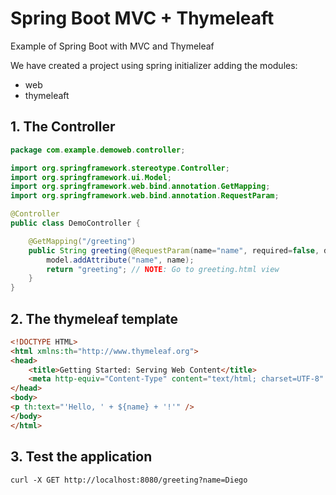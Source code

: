 # Spring Boot MVC + Thymeleaft

Example of Spring Boot with MVC and Thymeleaf

We have created a project using spring initializer adding the modules:

- web
- thymeleaft

## 1. The Controller

```java
package com.example.demoweb.controller;

import org.springframework.stereotype.Controller;
import org.springframework.ui.Model;
import org.springframework.web.bind.annotation.GetMapping;
import org.springframework.web.bind.annotation.RequestParam;

@Controller
public class DemoController {

    @GetMapping("/greeting")
    public String greeting(@RequestParam(name="name", required=false, defaultValue="World") String name, Model model) {
        model.addAttribute("name", name);
        return "greeting"; // NOTE: Go to greeting.html view
    }
}
```

## 2. The thymeleaf template

```html
<!DOCTYPE HTML>
<html xmlns:th="http://www.thymeleaf.org">
<head>
    <title>Getting Started: Serving Web Content</title>
    <meta http-equiv="Content-Type" content="text/html; charset=UTF-8" />
</head>
<body>
<p th:text="'Hello, ' + ${name} + '!'" />
</body>
</html>
```

## 3. Test the application

```shell
curl -X GET http://localhost:8080/greeting?name=Diego
```

